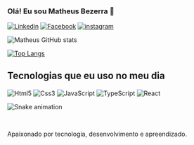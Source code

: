 ### Olá! Eu sou Matheus Bezerra 👋

[![Linkedin](https://img.shields.io/badge/LinkedIn-0077B5?style=for-the-badge&logo=linkedin&logoColor=white)](https://www.linkedin.com/in/matheusbezerra-dev/)
[![Facebook](https://img.shields.io/badge/Facebook-1877F2?style=for-the-badge&logo=facebook&logoColor=white)](https://www.facebook.com/matheus.bezerra.7524/)
[![instagram](https://img.shields.io/badge/Instagram-E4405F?style=for-the-badge&logo=instagram&logoColor=white)](https://www.instagram.com/mabezerra2/)

![Matheus GitHub stats](https://github-readme-stats.vercel.app/api?username=Matheusbezerra-dev&show_icons=true&theme=tokyonight)

[![Top Langs](https://github-readme-stats.vercel.app/api/top-langs/?username=Matheusbezerra-dev&layout=compact&theme=tokyonight)](https://github.com/Matheusbezerra-dev/github-readme-stats)

## Tecnologias que eu uso no meu dia

<div style="display: inline_block">
  <img align="center" src="https://img.shields.io/badge/HTML5-E34F26?style=for-the-badge&logo=html5&logoColor=white" alt="Html5">
  <img align="center" src="https://img.shields.io/badge/CSS3-1572B6?style=for-the-badge&logo=css3&logoColor=white" alt="Css3">
  <img align="center" src="https://img.shields.io/badge/JavaScript-F7DF1E?style=for-the-badge&logo=javascript&logoColor=black" alt="JavaScript">
  <img align="center" src="https://img.shields.io/badge/TypeScript-007ACC?style=for-the-badge&logo=typescript&logoColor=white" alt="TypeScript">
  <img align="center" src="https://img.shields.io/badge/React-20232A?style=for-the-badge&logo=react&logoColor=61DAFB" alt="React">
  
  ![Snake animation](https://github.com/Matheusbezerra-dev/Matheusbezerra-dev/blob/output/github-contribution-grid-snake.svg)
  
</div><br/>

Apaixonado por tecnologia, desenvolvimento e apreendizado.
